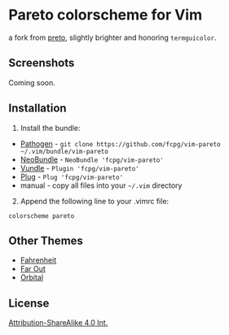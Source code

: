 Pareto colorscheme for Vim
===========================

a fork from [preto](https://github.com/ewilazarus/preto), slightly brighter and honoring `termguicolor`.


Screenshots
------------
Coming soon.


Installation
-------------
1. Install the bundle:
  *  [Pathogen][1] - `git clone https://github.com/fcpg/vim-pareto ~/.vim/bundle/vim-pareto`
  *  [NeoBundle][2] - `NeoBundle 'fcpg/vim-pareto'`
  *  [Vundle][3] - `Plugin 'fcpg/vim-pareto'`
  *  [Plug][4] - `Plug 'fcpg/vim-pareto'`
  *  manual - copy all files into your `~/.vim` directory
2. Append the following line to your .vimrc file:
```VimL
colorscheme pareto
```

Other Themes
-------------
- [Fahrenheit](https://github.com/fcpg/vim-fahrenheit)
- [Far Out](https://github.com/fcpg/vim-farout)
- [Orbital](https://github.com/fcpg/vim-orbital)

License
--------
[Attribution-ShareAlike 4.0 Int.](https://creativecommons.org/licenses/by-sa/4.0/)

[1]: https://github.com/tpope/vim-pathogen
[2]: https://github.com/Shougo/neobundle.vim
[3]: https://github.com/gmarik/vundle
[4]: https://github.com/junegunn/vim-plug
